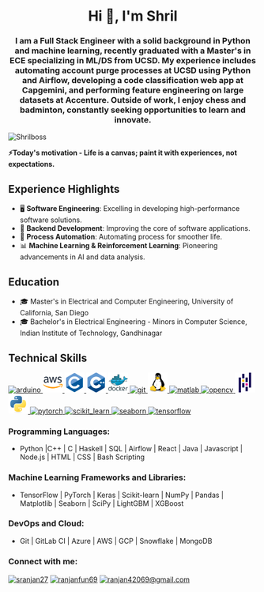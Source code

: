 <h1 align="center">Hi 👋, I'm Shril</h1>
<h3 align="center">I am a Full Stack Engineer with a solid background in Python and machine learning, recently graduated with a Master's in ECE specializing in ML/DS from UCSD. My experience includes automating account purge processes at UCSD using Python and Airflow, developing a code classification web app at Capgemini, and performing feature engineering on large datasets at Accenture. Outside of work, I enjoy chess and badminton, constantly seeking opportunities to learn and innovate.</h3>

<p align="left"> <img src="https://komarev.com/ghpvc/?username=Shrilboss&label=Profile%20views&color=0e75b6&style=flat" alt="Shrilboss" /> </p>

**⚡Today's motivation - Life is a canvas; paint it with experiences, not expectations.**


## Experience Highlights

- 🖥️ **Software Engineering**: Excelling in developing high-performance software solutions.
- 🔌 **Backend Development**: Improving the core of software applications.
- 🤖 **Process Automation**: Automating process for smoother life.
- 📊 **Machine Learning & Reinforcement Learning**: Pioneering advancements in AI and data analysis.

## Education

- 🎓 Master's in Electrical and Computer Engineering, University of California, San Diego
- 🎓 Bachelor's in Electrical Engineering - Minors in Computer Science, Indian Institute of Technology, Gandhinagar

## Technical Skills

<p align="left"> <a href="https://www.arduino.cc/" target="_blank" rel="noreferrer"> <img src="https://cdn.worldvectorlogo.com/logos/arduino-1.svg" alt="arduino" width="40" height="40"/> </a> <a href="https://aws.amazon.com" target="_blank" rel="noreferrer"> <img src="https://raw.githubusercontent.com/devicons/devicon/master/icons/amazonwebservices/amazonwebservices-original-wordmark.svg" alt="aws" width="40" height="40"/> </a> <a href="https://www.cprogramming.com/" target="_blank" rel="noreferrer"> <img src="https://raw.githubusercontent.com/devicons/devicon/master/icons/c/c-original.svg" alt="c" width="40" height="40"/> </a> <a href="https://www.w3schools.com/cpp/" target="_blank" rel="noreferrer"> <img src="https://raw.githubusercontent.com/devicons/devicon/master/icons/cplusplus/cplusplus-original.svg" alt="cplusplus" width="40" height="40"/> </a> <a href="https://www.docker.com/" target="_blank" rel="noreferrer"> <img src="https://raw.githubusercontent.com/devicons/devicon/master/icons/docker/docker-original-wordmark.svg" alt="docker" width="40" height="40"/> </a> <a href="https://git-scm.com/" target="_blank" rel="noreferrer"> <img src="https://www.vectorlogo.zone/logos/git-scm/git-scm-icon.svg" alt="git" width="40" height="40"/> </a> <a href="https://www.linux.org/" target="_blank" rel="noreferrer"> <img src="https://raw.githubusercontent.com/devicons/devicon/master/icons/linux/linux-original.svg" alt="linux" width="40" height="40"/> </a> <a href="https://www.mathworks.com/" target="_blank" rel="noreferrer"> <img src="https://upload.wikimedia.org/wikipedia/commons/2/21/Matlab_Logo.png" alt="matlab" width="40" height="40"/> </a> <a href="https://opencv.org/" target="_blank" rel="noreferrer"> <img src="https://www.vectorlogo.zone/logos/opencv/opencv-icon.svg" alt="opencv" width="40" height="40"/> </a> <a href="https://pandas.pydata.org/" target="_blank" rel="noreferrer"> <img src="https://raw.githubusercontent.com/devicons/devicon/2ae2a900d2f041da66e950e4d48052658d850630/icons/pandas/pandas-original.svg" alt="pandas" width="40" height="40"/> </a> <a href="https://www.python.org" target="_blank" rel="noreferrer"> <img src="https://raw.githubusercontent.com/devicons/devicon/master/icons/python/python-original.svg" alt="python" width="40" height="40"/> </a> <a href="https://pytorch.org/" target="_blank" rel="noreferrer"> <img src="https://www.vectorlogo.zone/logos/pytorch/pytorch-icon.svg" alt="pytorch" width="40" height="40"/> </a> <a href="https://scikit-learn.org/" target="_blank" rel="noreferrer"> <img src="https://upload.wikimedia.org/wikipedia/commons/0/05/Scikit_learn_logo_small.svg" alt="scikit_learn" width="40" height="40"/> </a> <a href="https://seaborn.pydata.org/" target="_blank" rel="noreferrer"> <img src="https://seaborn.pydata.org/_images/logo-mark-lightbg.svg" alt="seaborn" width="40" height="40"/> </a> <a href="https://www.tensorflow.org" target="_blank" rel="noreferrer"> <img src="https://www.vectorlogo.zone/logos/tensorflow/tensorflow-icon.svg" alt="tensorflow" width="40" height="40"/> </a> </p>

### Programming Languages:
- Python |C++ | C | Haskell | SQL | Airflow | React | Java | Javascript | Node.js | HTML | CSS | Bash Scripting 
### Machine Learning Frameworks and Libraries:
- TensorFlow | PyTorch | Keras | Scikit-learn | NumPy | Pandas | Matplotlib | Seaborn | SciPy | LightGBM | XGBoost
### DevOps and Cloud:
- Git | GitLab CI | Azure | AWS | GCP | Snowflake | MongoDB 

<h3 align="left">Connect with me:</h3>
<p align="left">
  <a href="https://www.linkedin.com/in/shrilmody/" target="blank"><img align="center" src="https://raw.githubusercontent.com/rahuldkjain/github-profile-readme-generator/master/src/images/icons/Social/linked-in-alt.svg" alt="sranjan27" height="30" width="40" /></a>
  <a href="https://www.instagram.com/shrilmody/" target="blank"><img align="center" src="https://raw.githubusercontent.com/rahuldkjain/github-profile-readme-generator/master/src/images/icons/Social/instagram.svg" alt="ranjanfun69" height="30" width="40" /></a>
  <a href="mailto:shrilmody3012@gmail.com" target="blank"><img align="center" src="https://api.iconify.design/emojione:envelope.svg?color=black" alt="ranjan42069@gmail.com" height="30" width="40" /></a>
</p>
